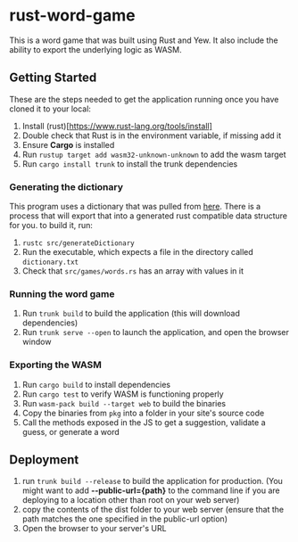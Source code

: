 # rust-word-game

This is a word game that was built using Rust and Yew. It also include the ability to export the underlying logic as WASM.

## Getting Started

These are the steps needed to get the application running once you have cloned it to your local:

1. Install (rust)[https://www.rust-lang.org/tools/install]
2. Double check that Rust is in the environment variable, if missing add it
3. Ensure **Cargo** is installed
4. Run `rustup target add wasm32-unknown-unknown` to add the wasm target
5. Run `cargo install trunk` to install the trunk dependencies

### Generating the dictionary

This program uses a dictionary that was pulled from [here](https://github.com/redbo/scrabble/blob/master/dictionary.txt). There is a process that will export that into a generated rust compatible data structure for you. to build it, run:

1. `rustc src/generateDictionary`
2. Run the executable, which expects a file in the directory called `dictionary.txt`
3. Check that `src/games/words.rs` has an array with values in it

### Running the word game

1. Run `trunk build` to build the application (this will download dependencies)
2. Run `trunk serve --open` to launch the application, and open the browser window

### Exporting the WASM

1. Run `cargo build` to install dependencies
2. Run `cargo test` to verify WASM is functioning properly
3. Run `wasm-pack build --target web` to build the binaries
4. Copy the binaries from `pkg` into a folder in your site's source code
5. Call the methods exposed in the JS to get a suggestion, validate a guess, or generate a word

## Deployment

1. run `trunk build --release` to build the application for production. (You might want to add **--public-url={path}** to the command line if you are deploying to a location other than root on your web server)
2. copy the contents of the dist folder to your web server (ensure that the path matches the one specified in the public-url option)
3. Open the browser to your server's URL
